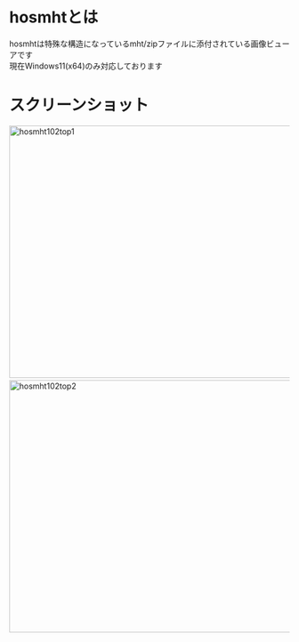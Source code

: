 # hosmhtとは

hosmhtは特殊な構造になっているmht/zipファイルに添付されている画像ビューアです\
現在Windows11(x64)のみ対応しております

# スクリーンショット

<img width="600" height="454" alt="hosmht102top1" src="https://github.com/user-attachments/assets/c5d8bfce-7ef6-44da-b519-d9c2aa446ea6" />　<img width="600" height="454" alt="hosmht102top2" src="https://github.com/user-attachments/assets/be05ddf4-0207-4ff9-9126-7b5e67f1b2a0" />
